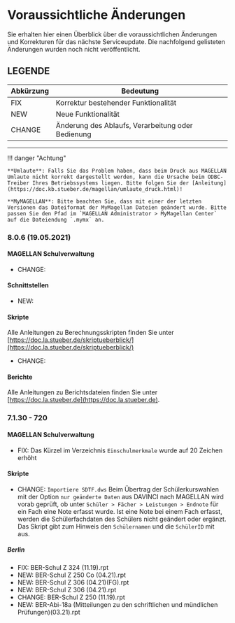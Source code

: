 # Voraussichtliche Änderungen

Sie erhalten hier einen Überblick über die voraussichtlichen Änderungen und Korrekturen für das nächste Serviceupdate. Die nachfolgend gelisteten Änderungen wurden noch nicht veröffentlicht.

## LEGENDE

Abkürzung | Bedeutung
--------- | ---------
FIX       | Korrektur bestehender Funktionalität
NEW       | Neue Funktionalität
CHANGE    | Änderung des Ablaufs, Verarbeitung oder Bedienung

---

!!! danger "Achtung"

    **Umlaute**: Falls Sie das Problem haben, dass beim Druck aus MAGELLAN Umlaute nicht korrekt dargestellt werden, kann die Ursache beim ODBC-Treiber Ihres Betriebssystems liegen. Bitte folgen Sie der [Anleitung](https://doc.kb.stueber.de/magellan/umlaute_druck.html)!

    **MyMAGELLAN**: Bitte beachten Sie, dass mit einer der letzten Versionen das Dateiformat der MyMagellan Dateien geändert wurde. Bitte passen Sie den Pfad im `MAGELLAN Administrator > MyMagellan Center` auf die Dateiendung `.mymx` an.

### 8.0.6 (19.05.2021)

#### MAGELLAN Schulverwaltung

* CHANGE:

#### Schnittstellen

* NEW: 

#### Skripte

Alle Anleitungen zu Berechnungsskripten finden Sie unter [https://doc.la.stueber.de/skriptueberblick/](https://doc.la.stueber.de/skriptueberblick/)

* CHANGE: 

#### Berichte

Alle Anleitungen zu Berichtsdateien finden Sie unter [https://doc.la.stueber.de](https://doc.la.stueber.de).

### 7.1.30 - 720

#### MAGELLAN Schulverwaltung

* FIX: Das Kürzel im Verzeichnis `Einschulmerkmale` wurde auf 20 Zeichen erhöht

#### Skripte

* CHANGE: `Importiere SDTF.dws` Beim Übertrag der Schülerkurswahlen mit der Option `nur geänderte Daten` aus DAVINCI nach MAGELLAN wird vorab geprüft, ob unter `Schüler > Fächer > Leistungen > Endnote` für ein Fach eine Note erfasst wurde. Ist eine Note bei einem Fach erfasst, werden die Schülerfachdaten des Schülers nicht geändert oder ergänzt. Das Skript gibt zum Hinweis den `Schülernamen` und die `SchülerID` mit aus. 

##### Berlin

* FIX: BER-Schul Z 324 (11.19).rpt
* NEW: BER-Schul Z 250 Co (04.21).rpt
* NEW: BER-Schul Z 306 (04.21)(FG).rpt
* NEW: BER-Schul Z 306 (04.21).rpt
* CHANGE: BER-Schul Z 250 (11.19).rpt
* NEW: BER-Abi-18a (Mitteilungen zu den schriftlichen und mündlichen Prüfungen)(03.21).rpt
